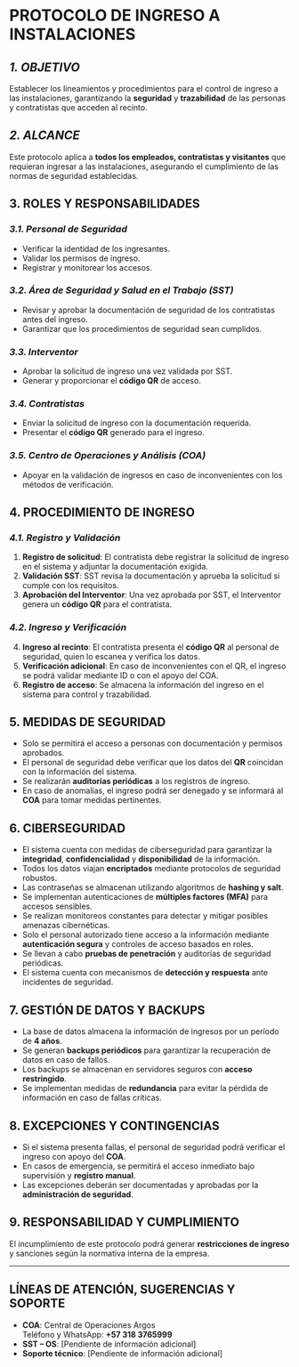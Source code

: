 # **PROTOCOLO DE INGRESO A INSTALACIONES**

## *1. OBJETIVO*
Establecer los lineamientos y procedimientos para el control de ingreso a las instalaciones, garantizando la **seguridad** y **trazabilidad** de las personas y contratistas que acceden al recinto.

## *2. ALCANCE*
Este protocolo aplica a **todos los empleados, contratistas y visitantes** que requieran ingresar a las instalaciones, asegurando el cumplimiento de las normas de seguridad establecidas.

## **3. ROLES Y RESPONSABILIDADES**

### *3.1. Personal de Seguridad*
- Verificar la identidad de los ingresantes.
- Validar los permisos de ingreso.
- Registrar y monitorear los accesos.

### *3.2. Área de Seguridad y Salud en el Trabajo (SST)*
- Revisar y aprobar la documentación de seguridad de los contratistas antes del ingreso.
- Garantizar que los procedimientos de seguridad sean cumplidos.

### *3.3. Interventor*
- Aprobar la solicitud de ingreso una vez validada por SST.
- Generar y proporcionar el **código QR** de acceso.

### *3.4. Contratistas*
- Enviar la solicitud de ingreso con la documentación requerida.
- Presentar el **código QR** generado para el ingreso.

### *3.5. Centro de Operaciones y Análisis (COA)*
- Apoyar en la validación de ingresos en caso de inconvenientes con los métodos de verificación.

## **4. PROCEDIMIENTO DE INGRESO**

### *4.1. Registro y Validación*
1. **Registro de solicitud**: El contratista debe registrar la solicitud de ingreso en el sistema y adjuntar la documentación exigida.
2. **Validación SST**: SST revisa la documentación y aprueba la solicitud si cumple con los requisitos.
3. **Aprobación del Interventor**: Una vez aprobada por SST, el Interventor genera un **código QR** para el contratista.

### *4.2. Ingreso y Verificación*
4. **Ingreso al recinto**: El contratista presenta el **código QR** al personal de seguridad, quien lo escanea y verifica los datos.
5. **Verificación adicional**: En caso de inconvenientes con el QR, el ingreso se podrá validar mediante ID o con el apoyo del COA.
6. **Registro de acceso**: Se almacena la información del ingreso en el sistema para control y trazabilidad.

## **5. MEDIDAS DE SEGURIDAD**
- Solo se permitirá el acceso a personas con documentación y permisos aprobados.
- El personal de seguridad debe verificar que los datos del **QR** coincidan con la información del sistema.
- Se realizarán **auditorías periódicas** a los registros de ingreso.
- En caso de anomalías, el ingreso podrá ser denegado y se informará al **COA** para tomar medidas pertinentes.

## **6. CIBERSEGURIDAD**
- El sistema cuenta con medidas de ciberseguridad para garantizar la **integridad**, **confidencialidad** y **disponibilidad** de la información.
- Todos los datos viajan **encriptados** mediante protocolos de seguridad robustos.
- Las contraseñas se almacenan utilizando algoritmos de **hashing y salt**.
- Se implementan autenticaciones de **múltiples factores (MFA)** para accesos sensibles.
- Se realizan monitoreos constantes para detectar y mitigar posibles amenazas cibernéticas.
- Solo el personal autorizado tiene acceso a la información mediante **autenticación segura** y controles de acceso basados en roles.
- Se llevan a cabo **pruebas de penetración** y auditorías de seguridad periódicas.
- El sistema cuenta con mecanismos de **detección y respuesta** ante incidentes de seguridad.

## **7. GESTIÓN DE DATOS Y BACKUPS**
- La base de datos almacena la información de ingresos por un período de **4 años**.
- Se generan **backups periódicos** para garantizar la recuperación de datos en caso de fallos.
- Los backups se almacenan en servidores seguros con **acceso restringido**.
- Se implementan medidas de **redundancia** para evitar la pérdida de información en caso de fallas críticas.

## **8. EXCEPCIONES Y CONTINGENCIAS**
- Si el sistema presenta fallas, el personal de seguridad podrá verificar el ingreso con apoyo del **COA**.
- En casos de emergencia, se permitirá el acceso inmediato bajo supervisión y **registro manual**.
- Las excepciones deberán ser documentadas y aprobadas por la **administración de seguridad**.

## **9. RESPONSABILIDAD Y CUMPLIMIENTO**
El incumplimiento de este protocolo podrá generar **restricciones de ingreso** y sanciones según la normativa interna de la empresa.

---

## **LÍNEAS DE ATENCIÓN, SUGERENCIAS Y SOPORTE**
- **COA**: Central de Operaciones Argos  
  Teléfono y WhatsApp: **+57 318 3765999**
- **SST – OS**: [Pendiente de información adicional]
- **Soporte técnico**: [Pendiente de información adicional]